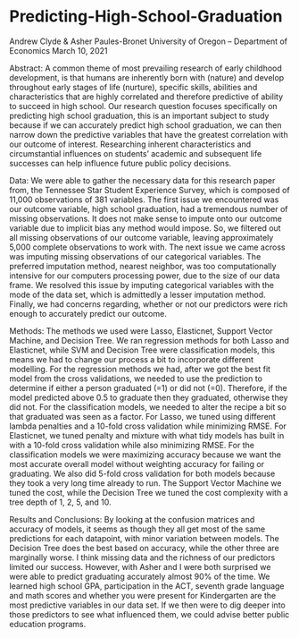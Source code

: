 # Predicting-High-School-Graduation

Andrew Clyde & Asher Paules-Bronet
University of Oregon – Department of Economics
March 10, 2021

Abstract:
	A common theme of most prevailing research of early childhood development, is that humans are inherently born with (nature) and develop throughout early stages of life (nurture), specific skills, abilities and characteristics that are highly correlated and therefore predictive of ability to succeed in high school. Our research question focuses specifically on predicting high school graduation, this is an important subject to study because if we can accurately predict high school graduation, we can then narrow down the predictive variables that have the greatest correlation with our outcome of interest. Researching inherent characteristics and circumstantial influences on students’ academic and subsequent life successes can help influence future public policy decisions. 
  
Data:
	We were able to gather the necessary data for this research paper from, the Tennessee Star Student Experience Survey, which is composed of 11,000 observations of 381 variables. The first issue we encountered was our outcome variable, high school graduation, had a tremendous number of missing observations. It does not make sense to impute onto our outcome variable due to implicit bias any method would impose. So, we filtered out all missing observations of our outcome variable, leaving approximately 5,000 complete observations to work with. The next issue we came across was imputing missing observations of our categorical variables. The preferred imputation method, nearest neighbor, was too computationally intensive for our computers processing power, due to the size of our data frame. We resolved this issue by imputing categorical variables with the mode of the data set, which is admittedly a lesser imputation method. Finally, we had concerns regarding, whether or not our predictors were rich enough to accurately predict our outcome. 
  
Methods:
	The methods we used were Lasso, Elasticnet, Support Vector Machine, and Decision Tree. We ran regression methods for both Lasso and Elasticnet, while SVM and Decision Tree were classification models, this means we had to change our process a bit to incorporate different modelling. For the regression methods we had, after we got the best fit model from the cross validations, we needed to use the prediction to determine if either a person graduated (=1) or did not (=0). Therefore, if the model predicted above 0.5 to graduate then they graduated, otherwise they did not. For the classification models, we needed to alter the recipe a bit so that graduated was seen as a factor. For Lasso, we tuned using different lambda penalties and a 10-fold cross validation while minimizing RMSE. For Elasticnet, we tuned penalty and mixture with what tidy models has built in with a 10-fold cross validation while also minimizing RMSE. For the classification models we were maximizing accuracy because we want the most accurate overall model without weighting accuracy for failing or graduating. We also did 5-fold cross validation for both models because they took a very long time already to run. The Support Vector Machine we tuned the cost, while the Decision Tree we tuned the cost complexity with a tree depth of 1, 2, 5, and 10. 

Results and Conclusions: 
	By looking at the confusion matrices and accuracy of models, it seems as though they all get most of the same predictions for each datapoint, with minor variation between models. The Decision Tree does the best based on accuracy, while the other three are marginally worse. I think missing data and the richness of our predictors limited our success. However, with Asher and I were both surprised we were able to predict graduating accurately almost 90% of the time. We learned high school GPA, participation in the ACT, seventh grade language and math scores and whether you were present for Kindergarten are the most predictive variables in our data set. If we then were to dig deeper into those predictors to see what influenced them, we could advise better public education programs. 

